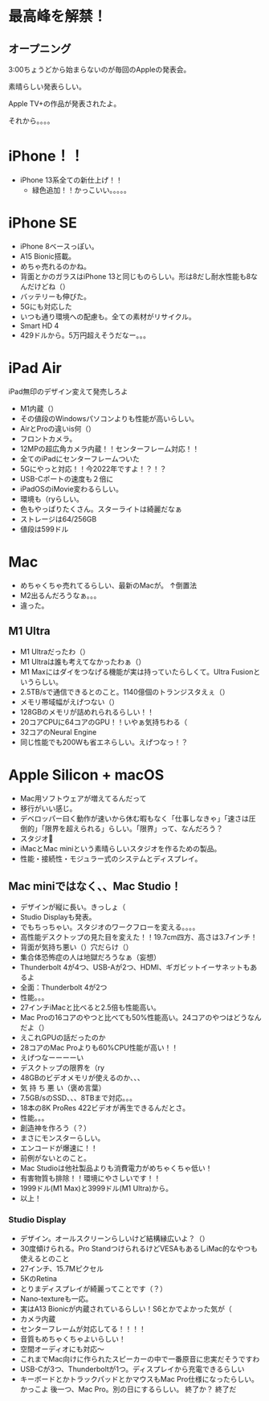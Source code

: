 # 最高峰を解禁！
## オープニング
3:00ちょうどから始まらないのが毎回のAppleの発表会。

素晴らしい発表らしい。

Apple TV+の作品が発表されたよ。

それから。。。。

# iPhone！！
- iPhone 13系全ての新仕上げ！！
  - 緑色追加！！かっこいい。。。。。
# iPhone SE
- iPhone 8ベースっぽい。
- A15 Bionic搭載。
- めちゃ売れるのかね。
- 背面とかのガラスはiPhone 13と同じものらしい。形は8だし耐水性能も8なんだけどね（）
- バッテリーも伸びた。
- 5Gにも対応した
- いつも通り環境への配慮も。全ての素材がリサイクル。
- Smart HD 4
- 429ドルから。5万円超えそうだなー。。。

# iPad Air
iPad無印のデザイン変えて発売しろよ
- M1内蔵（）
- その値段のWindowsパソコンよりも性能が高いらしい。
- AirとProの違いis何（）
- フロントカメラ。
- 12MPの超広角カメラ内蔵！！センターフレーム対応！！
- 全てのiPadにセンターフレームついた
- 5Gにやっと対応！！今2022年ですよ！？！？
- USB-Cポートの速度も２倍に
- iPadOSのiMovie変わるらしい。
- 環境も（ryらしい。
- 色もやっぱりたくさん。スターライトは綺麗だなぁ
- ストレージは64/256GB
- 値段は599ドル

# Mac
- めちゃくちゃ売れてるらしい、最新のMacが。
↑倒置法
- M2出るんだろうなぁ。。。
- 違った。
## M1 Ultra
- M1 Ultraだったわ（）
- M1 Ultraは誰も考えてなかったわぁ（）
- M1 Maxにはダイをつなげる機能が実は持っていたらしくて。Ultra Fusionというらしい。
- 2.5TB/sで通信できるとのこと。1140億個のトランジスタえぇ（）
- メモリ帯域幅がえげつない（）
- 128GBのメモリが詰めれられるらしい！！
- 20コアCPUに64コアのGPU！！いやぁ気持ちわる（
- 32コアのNeural Engine
- 同じ性能でも200Wも省エネらしい。えげつなっ！？
# Apple Silicon + macOS
- Mac用ソフトウェアが増えてるんだって
- 移行がいい感じ。
- デベロッパー曰く動作が速いから休む暇もなく「仕事しなきゃ」「速さは圧倒的」「限界を超えられる」らしい。「限界」って、なんだろう？
- スタジオ🤔
- iMacとMac miniという素晴らしいスタジオを作るための製品。
- 性能・接続性・モジュラー式のシステムとディスプレイ。
## Mac miniではなく、、Mac Studio！
- デザインが縦に長い。きっしょ（
- Studio Displayも発表。
- でもちっちゃい。スタジオのワークフローを変える。。。。
- 高性能デスクトップの見た目を変えた！！19.7cm四方、高さは3.7インチ！
- 背面が気持ち悪い（）穴だらけ（）
- 集合体恐怖症の人は地獄だろうなぁ（妄想）
- Thunderbolt 4が4つ、USB-Aが2つ、HDMI、ギガビットイーサネットもあるよ
- 全面：Thunderbolt 4が2つ
- 性能。。。
- 27インチiMacと比べると2.5倍も性能高い。
- Mac Proの16コアのやつと比べても50%性能高い。24コアのやつはどうなんだよ（）
- えこれGPUの話だったのか
- 28コアのMac Proよりも60%CPU性能が高い！！
- えげつなーーーーい
- デスクトップの限界を（ry
- 48GBのビデオメモリが使えるのか、、、
- 気 持 ち 悪 い（褒め言葉）
- 7.5GB/sのSSD、、、8TBまで対応。。。
- 18本の8K ProRes 422ビデオが再生できるんだとさ。
- 性能。。。
- 創造神を作ろう（？）
- まさにモンスターらしい。
- エンコードが爆速に！！
- 前例がないとのこと。
- Mac Studioは他社製品よりも消費電力がめちゃくちゃ低い！
- 有害物質も排除！！環境にやさしいです！！
- 1999ドル(M1 Max)と3999ドル(M1 Ultra)から。
- 以上！

### Studio Display
- デザイン。オールスクリーンらしいけど結構縁広いよ？（）
- 30度傾けられる。Pro StandつけられるけどVESAもあるしiMac的なやつも使えるとのこと
- 27インチ、15.7Mピクセル
- 5KのRetina
- とりまディスプレイが綺麗ってことです（？）
- Nano-textureも一応。
- 実はA13 Bionicが内蔵されているらしい！S6とかでよかった気が（
- カメラ内蔵
- センターフレームが対応してる！！！！
- 音質もめちゃくちゃよいらしい！
- 空間オーディオにも対応〜
- これまでMac向けに作られたスピーカーの中で一番原音に忠実だそうですわ
- USB-Cが3つ、Thunderboltが1つ。ディスプレイから充電できるらしい
- キーボードとかトラックパッドとかマウスもMac Pro仕様になったらしい。かっこよ
後一つ、Mac Pro。別の日にするらしい。
終了か？
終了だ
